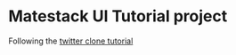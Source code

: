 # Matestack UI Tutorial project

Following the [twitter clone tutorial](https://docs.matestack.io/getting-started/quick-start)
